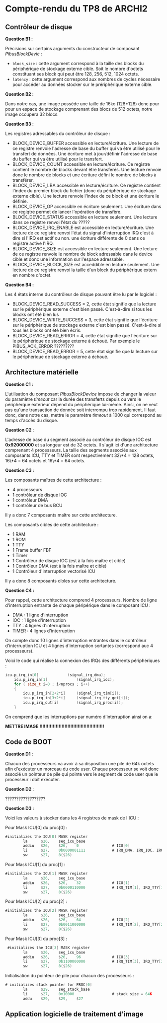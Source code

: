 # Compte-rendu du TP8 de ARCHI2

## Contrôleur de disque

__Question B1 :__

Précisions sur certains arguments du constructeur de composant _PibusBlockDevic_ :
- `block_size` : cette argument correspond à la taille des blocks du périphérique de stockage externe cible. Soit le nombre d'octets constituant ses block qui peut être 128, 256, 512, 1024 octets.
- `latency` : cette argument correspond aux nombres de cycles nécessaire pour accéder au données stocker sur le prériphérique externe cible.

__Question B2 :__

Dans notre cas, une image possède une taille de 16ko (128\*128) donc pour pour un espace de stockage comprenant des blocs de 512 octets, notre image occupera 32 blocs.

__Question B3 :__

Les registres adressables du contrôleur de disque :

- BLOCK_DEVICE_BUFFER accessible en lecture/écriture. Une lecture de ce registre renvoie l'adresse de base du buffer qui va être utilisé pour le transfert de données. Une écriture met à jour/définir l'adresse de base du buffer qui va être utilisé pour le transfert.
- BLOCK_DEVICE_COUNT accessible en lecture/écriture. Ce registre contient le nombre de blocks devant être transferés. Une lecture renvoie donc le nombre de blocks et une écriture défini le nombre de blocks à transférer.
- BLOCK_DEVICE_LBA accessible en lecture/écriture. Ce registre contient l'index du premier block du fichier (donc du périphérique de stockage externe cible). Une lecture renvoie l'index de ce block et une écriture le définie.
- BLOCK_DEVICE_OP accessible en écriture seulement. Une écriture dans ce regiqtre permet de lancer l'opération de transfère.
- BLOCK_DEVICE_STATUS accessible en lecture seulement. Une lecture dans ce registre renvoi l'état du ?????
- BLOCK_DEVICE_IRQ_ENABLE est accessible en lecture/écriture. Une lecture de ce registre renvoi l'état du signal d'interruption IRQ c'est à dire si l'IRQ est actif ou non. une écriture différente de 0 dans ce registre active l'IRQ.
- BLOCK_DEVICE_SIZE est accessible en lecture seulement. Une lecture de ce registre renvoie le nombre de block adressable dans le device cible et donc une information sur l'espace adressable.
- BLOCK_DEVICE_BLOCK_SIZE est acceddible en lecture seulement. Une lecture de ce registre renvoi la taille d'un block du périphérique extern en nombre d'octet.

__Question B4 :__

Les 4 états interne du contrôleur de disque pouvant être lu par le logiciel : 

- BLOCK_DEVICE_READ_SUCCESS = 2, cette état signifie que la lecture sur le périphérique externe c'est bien passé. C'est-à-dire si tous les blocks ont été bien lus
- BLOCK_DEVICE_WRITE_SUCCESS = 3, cette état signifie que l'écriture sur le périphérique de stockage externe c'est bien passé. C'est-à-dire si tous les blocks ont été bien écris.
- BLOCK_DEVICE_READ_ERROR = 4, cette état signifie que l'écriture sur le périphérique de stockage externe à échoué. Par exemple le PIBUS_ACK_ERROR ?????????	
- BLOCK_DEVICE_READ_ERROR = 5, cette état signifie que la lecture sur le périphérique de stockage externe à échoué.

## Architecture matérielle

__Question C1 :__

L'utilisation du composant _PibusBlockDevice_ impose de changer la valeur du paramètre _timeout_ car la durée des transferts depuis ou vers le périphérque exterieur dépend du périphérique lui-même. Ainsi, on ne veut pas qu'une transaction de donnée soit interrompu trop rapidement.
Il faut donc, dans notre cas, mettre le paramètre _timeout_ à 1000 qui correspond au temps d'accès du disque.

__Question C2 :__

L'adresse de base du segment associé au contrôleur de disque IOC est __0x92000000__ et sa longeur est de 32 octets.
Il s'agit ici d'une architecture comprenant 4 processeurs. La taille des segments associés aux composants ICU, TTY et TIMER sont respectivement 32\\\*4 = 128 octets, 16\\\*4 = 64 octets et 16\\\*4 = 64 octets.

__Question C3 :__

Les composants maîtres de cette architecture :
- 4 processeurs
- 1 contrôleur de disque IOC
- 1 contrôleur DMA
- 1 contrôleur de bus BCU

Il y a donc 7 composants maître sur cette architecture.

Les composants cibles de cette architecture :
- 1 RAM
- 1 ROM
- 1 TTY
- 1 Frame buffer FBF
- 1 Timer
- 1 Contrôleur de disque IOC (est à la fois maître et cible)
- 1 Contrôleur DMA (est à la fois maître et cible)
- 1 Contrôleur d'interruption vectorisé ICU

Il y a donc 8 composants cibles sur cette architecture.

__Question C4 :__

Pour rappel, cette architecture comprend 4 processeurs.
Nombre de ligne d'interruption entrante de chaque péripérique dans le composant ICU :
- DMA : 1 ligne d'interruption
- IOC : 1 ligne d'interruption
- TTY : 4 lignes d'interruption
- TIMER : 4 lignes d'interruption

On compte donc 10 lignes d'interruption entrantes dans le contrôleur d'interruption ICU et 4 lignes d'interruption sortantes (correspond auc 4 processeurs).

Voici le code qui réalise la connexion des IRQs des différents périphériques :

```c
icu.p_irq_in[0]             (signal_irq_dma);
    icu.p_irq_in[1]             (signal_irq_ioc);
    for ( size_t i=0 ; i<nprocs ; i++)
    {
        icu.p_irq_in[2+2*i]     (signal_irq_tim[i]);
        icu.p_irq_in[3+2*i]     (signal_irq_tty_get[i]);
        icu.p_irq_out[i]        (signal_irq_proc[i]);
    }
```
On comprend que les interruptions par numéro d'interruption ainsi on a:

__METTRE IMAGE !!!!!!!!!!!!!!!!!!!!!!!!!!!!!!!!!!!!!!!!!!!!__

## Code de BOOT

__Question D1 :__

Chacun des processeurs va avoir à sa disposition une pile de 64k octets afin d'exécuter un morceau du code user. Chaque processeur se voit donc associé un pointeur de pile qui pointe vers le segment de code user que le processeur i doit exécuter.

__Question D2 :__

??????????????????

__Question D3 :__

Voici les valeurs à stocker dans les 4 registres de mask de l'ICU :

Pour Mask ICU[0] du proc[0] :

```nasm
#initializes the ICU[0] MASK register
        la      $26,    seg_icu_base
        addiu   $26,    $26,    0               # ICU[0]
        li      $27,    0b0000001111            # IRQ_DMA, IRQ_IOC, IRQ_TIM[0] & IRQ_TTY[0]
        sw      $27,    8($26)
```

Pour Mask ICU[1] du proc[1] :

```nasm
#initializes the ICU[1] MASK register
        la      $26,    seg_icu_base
        addiu   $26,    $26,    32              # ICU[1]
        li      $27,    0b0000110000            # IRQ_TIM[1], IRQ_TTY[1]
        sw      $27,    8($26)
```

Pour Mask ICU[2] du proc[2] :

```nasm
#initializes the ICU[2] MASK register
        la      $26,    seg_icu_base
        addiu   $26,    $26,    64              # ICU[2]
        li      $27,    0b0011000000            # IRQ_TIM[2], IRQ_TTY[2]
        sw      $27,    8($26)
```

Pour Mask ICU[3] du proc[3] :

```nasm
 #initializes the ICU[3] MASK register
        la      $26,    seg_icu_base
        addiu   $26,    $26,    96              # ICU[3]
        li      $27,    0b1100000000            # IRQ_TIM[3], IRQ_TTY[3]
        sw      $27,    8($26)
```

Initialisation du pointeur de pile pour chacun des processeurs :

```nasm
# initializes stack pointer for PROC[0]
        la      $29,    seg_stack_base
        li      $27,    0x10000                 # stack size = 64K
        addu    $29,    $29,    $27    
```

## Application logicielle de traitement d'image


